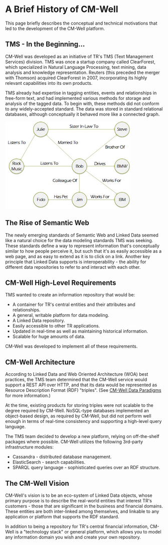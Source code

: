 # A Brief History of CM-Well #

This page briefly describes the conceptual and technical motivations that led to the development of the CM-Well platform.

## TMS - In the Beginning... ##

CM-Well was developed as an initiative of TR's TMS (Text Management Services) division. TMS was once a startup company called ClearForest, which specialized in Natural Language Processing, text mining, data analysis and knowledge representation. Reuters (this preceded the merger with Thomson) acquired ClearForest in 2007, incorporating its highly relevant capabilities into its own products. 

TMS already had expertise in tagging entities, events and relationships in free-form text, and had implemented various methods for storage and analysis of the tagged data. To begin with, these methods did not conform to any widely-accepted standard. The data was stored in standard relational databases, although conceptually it behaved more like a connected graph.

<img src="./_Images/Graph-database.jpg">

## The Rise of Semantic Web ##
The newly emerging standards of Semantic Web and Linked Data seemed like a natural choice for the data modeling standards TMS was seeking. These standards define a way to represent information that's conceptually similar to how people perceive it, but such that it's as easily accessible as a web page, and as easy to extend as it is to click on a link. Another key principle that Linked Data supports is interoperability - the ability for different data repositories to refer to and interact with each other.

## CM-Well High-Level Requirements ##
TMS wanted to create an information repository that would be:

* A container for TR's central entities and their attributes and relationships.
* A general, writable platform for data modeling.
* A Linked Data repository.
* Easily accessible to other TR applications.
* Updated in real-time as well as maintaining historical information. 
* Scalable for huge amounts of data.

CM-Well was developed to implement all of these requirements.

## CM-Well Architecture ##
According to Linked Data and Web Oriented Architecture (WOA) best practices, the TMS team determined that the CM-Well service would support a REST API over HTTP, and that its data would be represented as Resource Description Format (RDF) "triples". (See [CM-Well Data Paradigms](Intro.CM-WellDataParadigms.md) for more information.)

At the time, existing products for storing triples were not scalable to the degree required by CM-Well. NoSQL-type databases implemented an object-based design, as required by CM-Well, but did not perform well enough in terms of real-time consistency and supporting a high-level query language.

The TMS team decided to develop a new platform, relying on off-the-shelf packages where possible. CM-Well utilizes the following 3rd-party infrastructure modules:

* Cassandra - distributed database management.
* ElasticSearch - search capabilities.
* SPARQL query language - sophisticated queries over an RDF structure.

## The CM-Well Vision ##
CM-Well's vision is to be an eco-system of Linked Data objects, whose primary purpose is to describe the real-world entities that interest TR's customers - those that are significant in the business and financial domains. These entities are both inter-linked among themselves, and linkable to any application or platform that supports the RDF standard.

In addition to being a repository for TR's central financial information, CM-Well is a "technology stack" or general platform, which allows you to model any information domain you wish and create your own repository.





